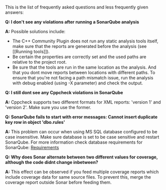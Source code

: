 This is the list of frequently asked questions and less frequently given answers:

**Q: I don't see any violations after running a SonarQube analysis**

**A:** Possible solutions include: 
* The C++ Community Plugin does not run any static analysis tools itself, make sure that the reports are generated before the analysis (see [[Running tools]]). 
* Be certain the properties are correctly set and the used paths are relative to the project root.
* Be sure that the tools are run in the same location as the analysis. And that you dont move reports between locations with different paths. To ensure that you're not facing a path mismatch issue, run the analysis with debug enabled (using -X parameter) and check the output.

**Q: I still dont see any Cppcheck violations in SonarQube**

**A:** Cppcheck supports two different formats for XML reports: 'version 1' and 'version 2'. Make sure you use the former.


**Q: SonarQube fails to start with error messages: Cannot insert duplicate key row in object 'dbo.rules'**

**A:** This problem can occur when using MS SQL database configured to be case insensitive. Make sure database is set to be case sensitive and restart SonarQube. For more information check database requirements for SonarQube: [Requirements](http://docs.codehaus.org/display/SONAR/Requirements)

**Q: Why does Sonar alternate between two different values for coverage, although the code didnt change inbetween?**

**A:** This effect can be observed if you feed multiple coverage reports which include coverage data for same source files. To prevent this, merge the coverage report outside Sonar before feeding them.